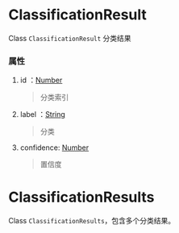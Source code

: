 # ClassificationResult

Class `ClassificationResult` 分类结果

### 属性

1. id ：[Number](../types/Number.md)

    > 分类索引

2. label ：[String](../types/String.md)

    > 分类
3. confidence: [Number](../types/Number.md)

    > 置信度
# ClassificationResults

Class `ClassificationResults`，包含多个分类结果。
